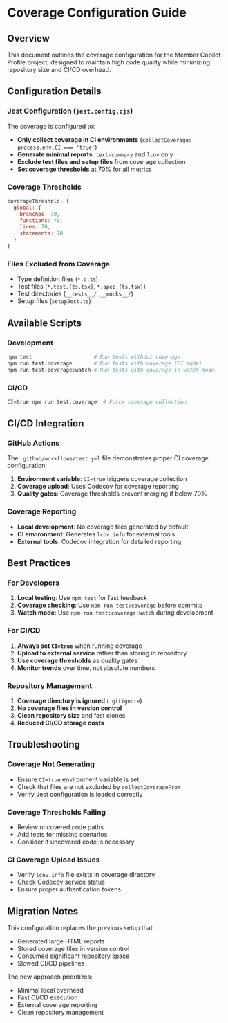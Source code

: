 # Coverage Configuration Guide

## Overview

This document outlines the coverage configuration for the Member Copilot Profile project, designed to maintain high code quality while minimizing repository size and CI/CD overhead.

## Configuration Details

### Jest Configuration (`jest.config.cjs`)

The coverage is configured to:
- **Only collect coverage in CI environments** (`collectCoverage: process.env.CI === 'true'`)
- **Generate minimal reports**: `text-summary` and `lcov` only
- **Exclude test files and setup files** from coverage collection
- **Set coverage thresholds** at 70% for all metrics

### Coverage Thresholds

```javascript
coverageThreshold: {
  global: {
    branches: 70,
    functions: 70,
    lines: 70,
    statements: 70
  }
}
```

### Files Excluded from Coverage

- Type definition files (`*.d.ts`)
- Test files (`*.test.{ts,tsx}`, `*.spec.{ts,tsx}`)
- Test directories (`__tests__/`, `__mocks__/`)
- Setup files (`setupJest.ts`)

## Available Scripts

### Development
```bash
npm test                    # Run tests without coverage
npm run test:coverage       # Run tests with coverage (CI mode)
npm run test:coverage:watch # Run tests with coverage in watch mode
```

### CI/CD
```bash
CI=true npm run test:coverage  # Force coverage collection
```

## CI/CD Integration

### GitHub Actions
The `.github/workflows/test.yml` file demonstrates proper CI coverage configuration:

1. **Environment variable**: `CI=true` triggers coverage collection
2. **Coverage upload**: Uses Codecov for coverage reporting
3. **Quality gates**: Coverage thresholds prevent merging if below 70%

### Coverage Reporting
- **Local development**: No coverage files generated by default
- **CI environment**: Generates `lcov.info` for external tools
- **External tools**: Codecov integration for detailed reporting

## Best Practices

### For Developers
1. **Local testing**: Use `npm test` for fast feedback
2. **Coverage checking**: Use `npm run test:coverage` before commits
3. **Watch mode**: Use `npm run test:coverage:watch` during development

### For CI/CD
1. **Always set `CI=true`** when running coverage
2. **Upload to external service** rather than storing in repository
3. **Use coverage thresholds** as quality gates
4. **Monitor trends** over time, not absolute numbers

### Repository Management
1. **Coverage directory is ignored** (`.gitignore`)
2. **No coverage files in version control**
3. **Clean repository size** and fast clones
4. **Reduced CI/CD storage costs**

## Troubleshooting

### Coverage Not Generating
- Ensure `CI=true` environment variable is set
- Check that files are not excluded by `collectCoverageFrom`
- Verify Jest configuration is loaded correctly

### Coverage Thresholds Failing
- Review uncovered code paths
- Add tests for missing scenarios
- Consider if uncovered code is necessary

### CI Coverage Upload Issues
- Verify `lcov.info` file exists in coverage directory
- Check Codecov service status
- Ensure proper authentication tokens

## Migration Notes

This configuration replaces the previous setup that:
- Generated large HTML reports
- Stored coverage files in version control
- Consumed significant repository space
- Slowed CI/CD pipelines

The new approach prioritizes:
- Minimal local overhead
- Fast CI/CD execution
- External coverage reporting
- Clean repository management